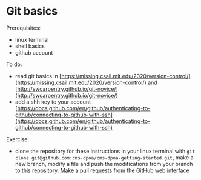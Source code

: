 # Git basics

Prerequisites:
- linux terminal
- shell basics
- github account

To do:
- read git basics in [https://missing.csail.mit.edu/2020/version-control/](https://missing.csail.mit.edu/2020/version-control/) and [http://swcarpentry.github.io/git-novice/](http://swcarpentry.github.io/git-novice/)
- add a shh key to your account [https://docs.github.com/en/github/authenticating-to-github/connecting-to-github-with-ssh](https://docs.github.com/en/github/authenticating-to-github/connecting-to-github-with-ssh)

Exercise:
- clone the repository for these instructions in your linux terminal with  `git clone git@github.com:cms-dpoa/cms-dpoa-getting-started.git`, make a new branch, modify a file and push the modifications from your branch to this repository. Make a pull requests from the GitHub web interface
